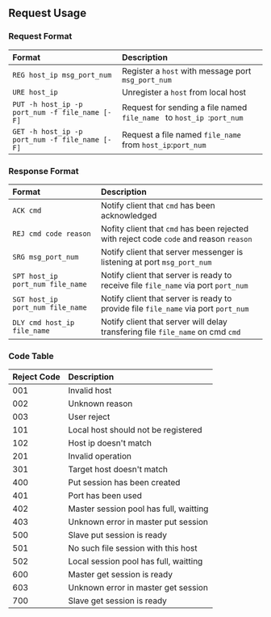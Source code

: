 ## Request Usage

### Request Format

|Format|Description
|:---|:---
|`REG host_ip msg_port_num`|Register a `host` with message port `msg_port_num`
|`URE host_ip`|Unregister a `host` from local host
|`PUT -h host_ip -p port_num -f file_name [-F]`|Request for sending a file named `file_name ` to `host_ip `:`port_num`
|`GET -h host_ip -p port_num -f file_name [-F]`|Request a file named `file_name` from `host_ip`:`port_num`

### Response Format

|Format|Description
|:---|:---
|`ACK cmd`|Notify client that `cmd` has been acknowledged
|`REJ cmd code reason`|Nofity client that `cmd` has been rejected with reject code `code` and reason `reason`
|`SRG msg_port_num`|Notify client that server messenger is listening at port `msg_port_num`
|`SPT host_ip port_num file_name`|Notify client that server is ready to receive file `file_name` via port `port_num`
|`SGT host_ip port_num file_name`|Notify client that server is ready to provide file `file_name` via port `port_num`
|`DLY cmd host_ip file_name`|Notify client that server will delay transfering file `file_name` on cmd `cmd`

### Code Table

|Reject Code|Description
|:---|:---
|001|Invalid host
|002|Unknown reason
|003|User reject
|101|Local host should not be registered
|102|Host ip doesn't match
|201|Invalid operation
|301|Target host doesn't match
|400|Put session has been created
|401|Port has been used
|402|Master session pool has full, waitting
|403|Unknown error in master put session
|500|Slave put session is ready
|501|No such file session with this host
|502|Local session pool has full, waitting
|600|Master get session is ready
|603|Unknown error in master get session
|700|Slave get session is ready
